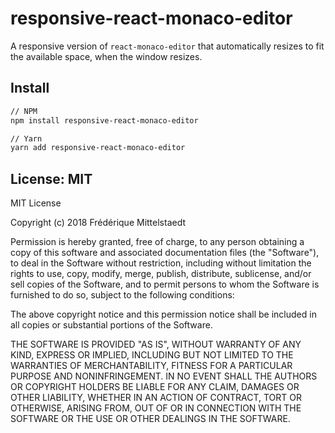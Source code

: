 # responsive-react-monaco-editor

A responsive version of `react-monaco-editor` that automatically resizes to fit the available space, when the window resizes.

## Install

```sh
// NPM
npm install responsive-react-monaco-editor

// Yarn
yarn add responsive-react-monaco-editor
```

## License: MIT

MIT License

Copyright (c) 2018 Frédérique Mittelstaedt

Permission is hereby granted, free of charge, to any person obtaining a copy of this software and associated documentation files (the "Software"), to deal in the Software without restriction, including without limitation the rights to use, copy, modify, merge, publish, distribute, sublicense, and/or sell copies of the Software, and to permit persons to whom the Software is furnished to do so, subject to the following conditions:

The above copyright notice and this permission notice shall be included in all copies or substantial portions of the Software.

THE SOFTWARE IS PROVIDED "AS IS", WITHOUT WARRANTY OF ANY KIND, EXPRESS OR IMPLIED, INCLUDING BUT NOT LIMITED TO THE WARRANTIES OF MERCHANTABILITY, FITNESS FOR A PARTICULAR PURPOSE AND NONINFRINGEMENT. IN NO EVENT SHALL THE AUTHORS OR COPYRIGHT HOLDERS BE LIABLE FOR ANY CLAIM, DAMAGES OR OTHER LIABILITY, WHETHER IN AN ACTION OF CONTRACT, TORT OR OTHERWISE, ARISING FROM, OUT OF OR IN CONNECTION WITH THE SOFTWARE OR THE USE OR OTHER DEALINGS IN THE SOFTWARE.
